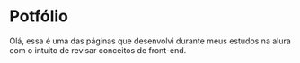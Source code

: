# Potfólio
Olá, essa é uma das páginas que desenvolvi durante meus estudos na alura com o intuito de revisar conceitos de front-end.
